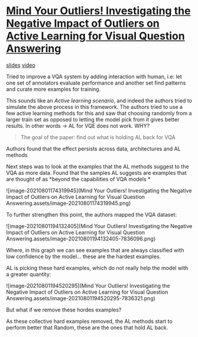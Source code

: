 # [Mind Your Outliers! Investigating the Negative Impact of Outliers on Active Learning for Visual Question Answering](https://www.aclanthology.org/2021.acl-long.564)

[slides](https://d3smihljt9218e.cloudfront.net/lecture/25476/slideshow/77fa0122416d5e7eba6caa60d96bf8d6.pdf) [video](https://underline.io/events/167/sessions/6092/lecture/25476-mind-your-outliers!-investigating-the-negative-impact-of-outliers-on-active-learning-for-visual-question-answering) 

Tried to improve a VQA system by adding interaction with human, i.e: let one set of annotators evaluate performance and another set find patterns and curate more examples for training.

This sounds like an *Active learning scenario*, and indeed the authors tried to simulate the above process in this framework. The authors tried to use a few active learning methods for this and saw that choosing randomly from a larger train set as opposed to letting the model pick from it gives better results. In other words -> AL for VQE does not work. WHY?

> The goal of the paper: find out what is holding AL back for VQA 

Authors found that the effect persists across data, architectures and AL methods

Next steps was to look at the examples that the AL methods suggest to the VQA as more data. Found that the samples AL suggests are examples that are thought of as *beyond the capabilities of VQA models *

![image-20210801174319945](Mind Your Outliers! Investigating the Negative Impact of Outliers on Active Learning for Visual Question Answering.assets/image-20210801174319945.png)

To further strengthen this point, the authors mapped the VQA dataset:

![image-20210801194132405](Mind Your Outliers! Investigating the Negative Impact of Outliers on Active Learning for Visual Question Answering.assets/image-20210801194132405-7836096.png)

Where, in this graph we can see examples that are always classified with low confidence by the model… these are the hardest examples. 

AL is picking these hard examples, which do not really help the model with a greater quantity: 

![image-20210801194520295](Mind Your Outliers! Investigating the Negative Impact of Outliers on Active Learning for Visual Question Answering.assets/image-20210801194520295-7836321.png)

But what if we remove these hordes examples?

As these collective hard examples removed, the AL methods start to perform better that Random, these are the ones that hold AL back.